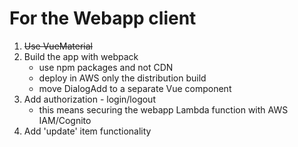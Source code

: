 # For the Webapp client
1. ~~Use VueMaterial~~
2. Build the app with webpack 
	- use npm packages and not CDN
	- deploy in AWS only the distribution build
	- move DialogAdd to a separate Vue component 
3. Add authorization - login/logout
	- this means securing the webapp Lambda function with AWS IAM/Cognito
4. Add 'update' item functionality
